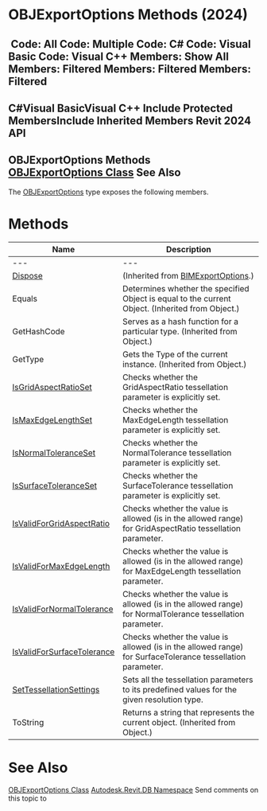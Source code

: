 # OBJExportOptions Methods (2024)

﻿
 Code: All Code: Multiple Code: C# Code: Visual Basic Code: Visual C++  Members: Show All Members: Filtered Members: Filtered Members: Filtered   
---  
C#Visual BasicVisual C++
Include Protected MembersInclude Inherited Members
Revit 2024 API  
---  
OBJExportOptions Methods  
[OBJExportOptions Class](fe6a5fe3-737a-1d30-fa65-37cc84e6e9d5.md "OBJExportOptions Class") See Also  
---  
The [OBJExportOptions](fe6a5fe3-737a-1d30-fa65-37cc84e6e9d5.md "OBJExportOptions Class") type exposes the following members.
# Methods
| Name | Description |
| --- | --- |
| --- | --- | --- |
| [Dispose](df23b65d-b40f-56e0-937a-d22e3870f292.md "Dispose Method") | (Inherited from [BIMExportOptions](2e854291-02f8-e0c5-3b40-efe4da8a639a.md "BIMExportOptions Class").) |
| Equals | Determines whether the specified Object is equal to the current Object. (Inherited from Object.) |
| GetHashCode | Serves as a hash function for a particular type.  (Inherited from Object.) |
| GetType | Gets the Type of the current instance. (Inherited from Object.) |
| [IsGridAspectRatioSet](5d2857ac-200f-30c9-278c-65184fa75ca9.md "IsGridAspectRatioSet Method") | Checks whether the GridAspectRatio tessellation parameter is explicitly set. |
| [IsMaxEdgeLengthSet](fbe632a0-b829-a24d-1e12-32b1de7f3ed8.md "IsMaxEdgeLengthSet Method") | Checks whether the MaxEdgeLength tessellation parameter is explicitly set. |
| [IsNormalToleranceSet](244c5a23-8f09-7ef4-c2ca-0aca09c1c614.md "IsNormalToleranceSet Method") | Checks whether the NormalTolerance tessellation parameter is explicitly set. |
| [IsSurfaceToleranceSet](566566a9-1846-e1e3-8347-085f45023c6f.md "IsSurfaceToleranceSet Method") | Checks whether the SurfaceTolerance tessellation parameter is explicitly set. |
| [IsValidForGridAspectRatio](c68db8c2-48d0-8b2b-7034-9ce2640206a7.md "IsValidForGridAspectRatio Method") | Checks whether the value is allowed (is in the allowed range) for GridAspectRatio tessellation parameter. |
| [IsValidForMaxEdgeLength](ffc983cc-bc1f-33fa-9826-9680b6a70ed2.md "IsValidForMaxEdgeLength Method") | Checks whether the value is allowed (is in the allowed range) for MaxEdgeLength tessellation parameter. |
| [IsValidForNormalTolerance](6b4aa9ab-b973-1e3b-20ef-44fc641476d0.md "IsValidForNormalTolerance Method") | Checks whether the value is allowed (is in the allowed range) for NormalTolerance tessellation parameter. |
| [IsValidForSurfaceTolerance](97afa54a-57c4-f59d-019d-21f34bf67412.md "IsValidForSurfaceTolerance Method") | Checks whether the value is allowed (is in the allowed range) for SurfaceTolerance tessellation parameter. |
| [SetTessellationSettings](69d6f0a1-0dc0-a607-4b87-503b4a3ed833.md "SetTessellationSettings Method") | Sets all the tessellation parameters to its predefined values for the given resolution type. |
| ToString | Returns a string that represents the current object. (Inherited from Object.) |

# See Also
[OBJExportOptions Class](fe6a5fe3-737a-1d30-fa65-37cc84e6e9d5.md "OBJExportOptions Class")
[Autodesk.Revit.DB Namespace](87546ba7-461b-c646-cbb1-2cb8f5bff8b2.md "Autodesk.Revit.DB Namespace")
Send comments on this topic to 
